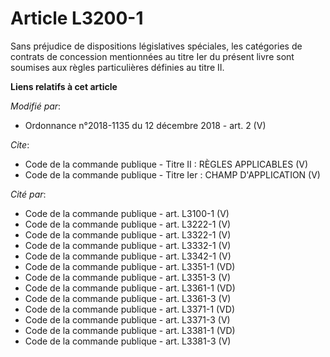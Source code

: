 # Article L3200-1

Sans préjudice de dispositions législatives spéciales, les catégories de contrats de concession mentionnées au titre Ier du
présent livre sont soumises aux règles particulières définies au titre II.

**Liens relatifs à cet article**

_Modifié par_:

  - Ordonnance n°2018-1135 du 12 décembre 2018 - art. 2 (V)

_Cite_:

  - Code de la commande publique -  Titre II : RÈGLES APPLICABLES (V)
  - Code de la commande publique -  Titre Ier : CHAMP D'APPLICATION (V)

_Cité par_:

  - Code de la commande publique - art. L3100-1 (V)
  - Code de la commande publique - art. L3222-1 (V)
  - Code de la commande publique - art. L3322-1 (V)
  - Code de la commande publique - art. L3332-1 (V)
  - Code de la commande publique - art. L3342-1 (V)
  - Code de la commande publique - art. L3351-1 (VD)
  - Code de la commande publique - art. L3351-3 (V)
  - Code de la commande publique - art. L3361-1 (VD)
  - Code de la commande publique - art. L3361-3 (V)
  - Code de la commande publique - art. L3371-1 (VD)
  - Code de la commande publique - art. L3371-3 (V)
  - Code de la commande publique - art. L3381-1 (VD)
  - Code de la commande publique - art. L3381-3 (V)
